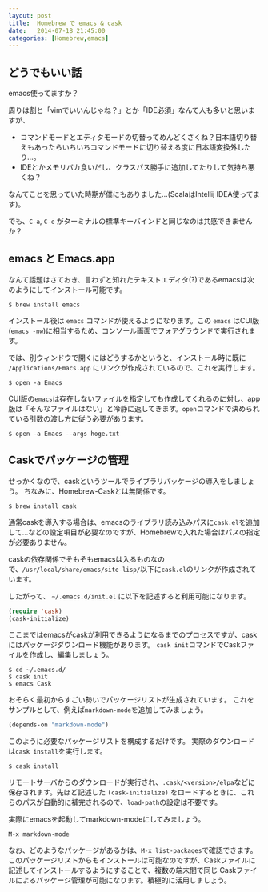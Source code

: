 ```yaml
---
layout: post
title:  Homebrew で emacs & cask
date:   2014-07-18 21:45:00
categories: [Homebrew,emacs]
---
```


## どうでもいい話

emacs使ってますか？

周りは割と「vimでいいんじゃね？」とか「IDE必須」なんて人も多いと思いますが、

- コマンドモードとエディタモードの切替ってめんどくさくね？日本語切り替えもあったらいちいちコマンドモードに切り替える度に日本語変換外したり…。
- IDEとかメモリバカ食いだし、クラスパス勝手に追加してたりして気持ち悪くね？

なんてことを思っていた時期が僕にもありました…(ScalaはIntellij IDEA使ってます)。

でも、`C-a`, `C-e` がターミナルの標準キーバインドと同じなのは共感できませんか？

## emacs と Emacs.app

なんて話題はさておき、言わずと知れたテキストエディタ(?)であるemacsは次のようにしてインストール可能です。

```
$ brew install emacs
```

インストール後は `emacs` コマンドが使えるようになります。この `emacs` はCUI版(`emacs -nw`)に相当するため、コンソール画面でフォアグラウンドで実行されます。

では、別ウィンドウで開くにはどうするかというと、インストール時に既に `/Applications/Emacs.app` にリンクが作成されているので、これを実行します。

```
$ open -a Emacs
```

CUI版の`emacs`は存在しないファイルを指定しても作成してくれるのに対し、app版は「そんなファイルはない」と冷静に返してきます。`open`コマンドで決められている引数の渡し方に従う必要があります。

```
$ open -a Emacs --args hoge.txt
```

## Caskでパッケージの管理

せっかくなので、caskというツールでライブラリパッケージの導入をしましょう。
ちなみに、Homebrew-Caskとは無関係です。

```
$ brew install cask
```

通常caskを導入する場合は、emacsのライブラリ読み込みパスに`cask.el`を追加して…などの設定項目が必要なのですが、Homebrewで入れた場合はパスの指定が必要ありません。

caskの依存関係でそもそもemacsは入るものなので、`/usr/local/share/emacs/site-lisp/`以下に`cask.el`のリンクが作成されています。

したがって、 `~/.emacs.d/init.el` に以下を記述すると利用可能になります。

```lisp
(require 'cask)
(cask-initialize)
```

ここまではemacsがcaskが利用できるようになるまでのプロセスですが、caskにはパッケージダウンロード機能があります。
`cask init`コマンドでCaskファイルを作成し、編集しましょう。

```
$ cd ~/.emacs.d/
$ cask init
$ emacs Cask
```

おそらく最初からすごい勢いでパッケージリストが生成されています。
これをサンプルとして、例えば`markdown-mode`を追加してみましょう。

```lisp
(depends-on "markdown-mode")
```

このように必要なパッケージリストを構成するだけです。
実際のダウンロードは`cask install`を実行します。

```
$ cask install
```

リモートサーバからのダウンロードが実行され、`.cask/<version>/elpa`などに保存されます。先ほど記述した `(cask-initialize)` をロードするときに、これらのパスが自動的に補完されるので、`load-path`の設定は不要です。

実際にemacsを起動してmarkdown-modeにしてみましょう。

```
M-x markdown-mode
```

なお、どのようなパッケージがあるかは、`M-x list-packages`で確認できます。
このパッケージリストからもインストールは可能なのですが、Caskファイルに記述してインストールするようにすることで、複数の端末間で同じ Caskファイルによるパッケージ管理が可能になります。積極的に活用しましょう。
